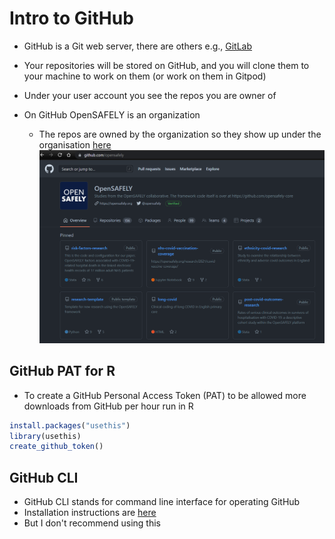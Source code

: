# Intro to GitHub



- GitHub is a Git web server, there are others e.g., [GitLab](https://about.gitlab.com/)
- Your repositories will be stored on GitHub, and you will clone them to your machine to work on them (or work on them in Gitpod)
- Under your user account you see the repos you are owner of

- On GitHub OpenSAFELY is an organization
  - The repos are owned by the organization so they show up under the organisation [here](https://github.com/opensafely)
    ![](img/os-github-org.png)<!-- -->

## GitHub PAT for R

- To create a GitHub Personal Access Token (PAT) to be allowed more downloads from GitHub per hour run in R  

```r
install.packages("usethis")
library(usethis)
create_github_token()
```

## GitHub CLI

- GitHub CLI stands for command line interface for operating GitHub
- Installation instructions are [here](https://github.com/cli/cli#readme)
- But I don't recommend using this
